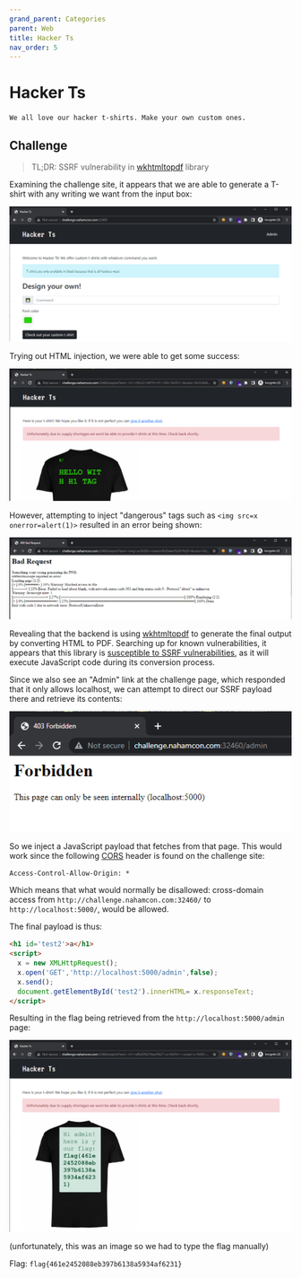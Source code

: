 ```yaml
---
grand_parent: Categories
parent: Web
title: Hacker Ts
nav_order: 5
---
```


# Hacker Ts

```
We all love our hacker t-shirts. Make your own custom ones.
```

## Challenge

> TL;DR: SSRF vulnerability in [wkhtmltopdf](https://wkhtmltopdf.org/) library

Examining the challenge site, it appears that we are able to generate a T-shirt with any writing we want from the input box:

<img src="images/hacker-ts-1.png">

Trying out HTML injection, we were able to get some success:

<img src="images/hacker-ts-2.png">

However, attempting to inject "dangerous" tags such as `<img src=x onerror=alert(1)>` resulted in an error being shown:

<img src="images/hacker-ts-3.png">

Revealing that the backend is using [wkhtmltopdf](https://wkhtmltopdf.org/) to generate the final output by converting HTML to PDF. Searching up for known vulnerabilities, it appears that this library is [susceptible to SSRF vulnerabilities](https://portswigger.net/daily-swig/html-to-pdf-converters-open-to-denial-of-service-ssrf-directory-traversal-attacks), as it will execute JavaScript code during its conversion process.

Since we also see an "Admin" link at the challenge page, which responded that it only allows localhost, we can attempt to direct our SSRF payload there and retrieve its contents:

<img src="images/hacker-ts-4.png">

So we inject a JavaScript payload that fetches from that page. This would work since the following [CORS](https://developer.mozilla.org/en-US/docs/Web/HTTP/CORS) header is found on the challenge site:

```http
Access-Control-Allow-Origin: *
```

Which means that what would normally be disallowed: cross-domain access from `http://challenge.nahamcon.com:32460/` to `http://localhost:5000/`, would be allowed.

The final payload is thus:

```html
<h1 id='test2'>a</h1>
<script>
  x = new XMLHttpRequest();
  x.open('GET','http://localhost:5000/admin',false);
  x.send();
  document.getElementById('test2').innerHTML= x.responseText;
</script>
```

Resulting in the flag being retrieved from the `http://localhost:5000/admin` page:

<img src="images/hacker-ts-5.png">

(unfortunately, this was an image so we had to type the flag manually)

Flag: `flag{461e2452088eb397b6138a5934af6231}`
